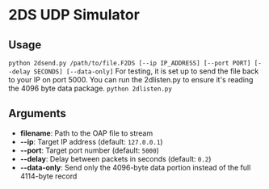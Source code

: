 # 2DS UDP Simulator

## Usage

`python 2dsend.py /path/to/file.F2DS [--ip IP_ADDRESS] [--port PORT] [--delay SECONDS] [--data-only]`
For testing, it is set up to send the file back to your IP on port 5000. You can run the 2dlisten.py to ensure it's reading the 4096 byte data package.
`python 2dlisten.py`



## Arguments
- **filename**: Path to the OAP file to stream
- **--ip**: Target IP address (default: `127.0.0.1`)
- **--port**: Target port number (default: `5000`)
- **--delay**: Delay between packets in seconds (default: `0.2`)
- **--data-only**: Send only the 4096-byte data portion instead of the full 4114-byte record